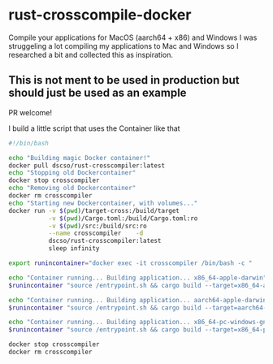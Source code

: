 # rust-crosscompile-docker
Compile your applications for MacOS (aarch64 + x86) and Windows
I was struggeling a lot compiling my applications to Mac and Windows so I researched a bit and collected this as inspiration.

## This is not ment to be used in production but should just be used as an example
PR welcome!

I build a little script that uses the Container like that

```bash
#!/bin/bash

echo "Building magic Docker container!"
docker pull dscso/rust-crosscompiler:latest
echo "Stopping old Dockercontainer"
docker stop crosscompiler
echo "Removing old Dockercontainer"
docker rm crosscompiler
echo "Starting new Dockercontainer, with volumes..."
docker run -v $(pwd)/target-cross:/build/target                               \
           -v $(pwd)/Cargo.toml:/build/Cargo.toml:ro                          \
           -v $(pwd)/src:/build/src:ro                                        \
           --name crosscompiler    -d                                         \
           dscso/rust-crosscompiler:latest                                    \
           sleep infinity

export runincontainer="docker exec -it crosscompiler /bin/bash -c "

echo "Container running... Building application... x86_64-apple-darwin"
$runincontainer "source /entrypoint.sh && cargo build --target=x86_64-apple-darwin --bin client-gui --features gui --config /root/.cargo/config" # --release

echo "Container running... Building application... aarch64-apple-darwin"
$runincontainer "source /entrypoint.sh && cargo build --target=aarch64-apple-darwin --bin client-gui --features gui --config /root/.cargo/config" # --release

echo "Container running... Building application... x86_64-pc-windows-gnu"
$runincontainer "source /entrypoint.sh && cargo build --target=x86_64-pc-windows-gnu --bin client-gui --features gui --config /root/.cargo/config" # --release

docker stop crosscompiler
docker rm crosscompiler
```
